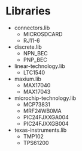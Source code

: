 Libraries
=========

* connectors.lib
    * MICROSDCARD
    * RJ11-6
* discrete.lib
    * NPN_BEC
    * PNP_BEC
* linear-technology.lib
    * LTC1540
* maxium.lib
    * MAX17040
    * MAX17043
* microchip-technology.lib
    * MCP73831
    * MRF24WB0MA
    * PIC24FJXXGA004
    * PIC24FJXXGB004
* texas-instruments.lib
    * TMP102
    * TPS61200

